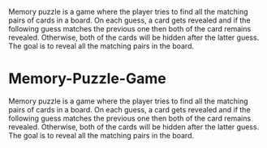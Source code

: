 Memory puzzle is a game where the player tries to find all the matching pairs of cards in a board. On each guess, a card gets revealed and if the following guess matches the previous one then both of the card remains revealed. Otherwise, both of the cards will be hidden after the latter guess. The goal is to reveal all the matching pairs in the board.

# Memory-Puzzle-Game

Memory puzzle is a game where the player tries to find all the matching pairs of cards in a board. On each guess, a card gets revealed and if the following guess matches the previous one then both of the card remains revealed. Otherwise, both of the cards will be hidden after the latter guess. The goal is to reveal all the matching pairs in the board.
